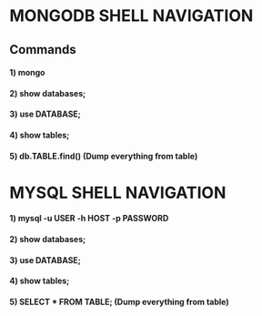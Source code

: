 # MONGODB SHELL NAVIGATION

## Commands

#### 1) mongo

#### 2) show databases;

#### 3) use DATABASE;

#### 4) show tables;

#### 5) db.TABLE.find() (Dump everything from table)

# MYSQL SHELL NAVIGATION

#### 1) mysql -u USER -h HOST -p PASSWORD

#### 2) show databases;

#### 3) use DATABASE;

#### 4) show tables;

#### 5) SELECT * FROM TABLE; (Dump everything from table)
